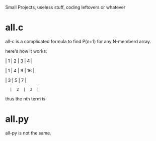 Small Projects, useless stuff, coding leftovers or whatever
# all.c
all-c is a complicated formula to find P(n+1) for any N-memberd array.

here's how it works:

|  1  |  2  |  3  |  4  |


|  1  |  4  |  9  |  16 |

   |  3  |  5  |  7  |

      |  2  |  2  |

thus the nth term is
# all.py
all-py is not the same. 
